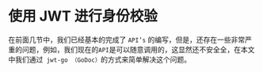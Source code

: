 # 使用 JWT 进行身份校验
在前面几节中，我们已经基本的完成了 `API’s` 的编写，但是，还存在一些非常严重的问题，例如，我们现在的` API `是可以随意调用的，这显然还不安全全，在本文中我们通过` jwt-go （GoDoc）`的方式来简单解决这个问题。
